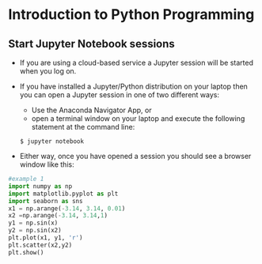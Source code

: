 # Introduction to Python Programming

## Start Jupyter Notebook sessions


* If you are using a cloud-based service a Jupyter session will be started when you log on.
* If you have installed a Jupyter/Python distribution on your laptop then you can open a Jupyter session in one of two different ways:
  * Use the Anaconda Navigator App, or
  * open a terminal window on your laptop and execute the following statement at the command line:

  `$ jupyter notebook`

* Either way, once you have opened a session you should see a browser window like this:

















```python
#example 1
import numpy as np
import matplotlib.pyplot as plt
import seaborn as sns
x1 = np.arange(-3.14, 3.14, 0.01)
x2 =np.arange(-3.14, 3.14,1)
y1 = np.sin(x) 
y2 = np.sin(x2)
plt.plot(x1, y1, 'r')
plt.scatter(x2,y2)
plt.show()
```
